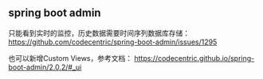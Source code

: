 ## spring boot admin

只能看到实时的监控，历史数据需要时间序列数据库存储：
https://github.com/codecentric/spring-boot-admin/issues/1295

也可以新增Custom Views，参考文档：
https://codecentric.github.io/spring-boot-admin/2.0.2/#_ui
